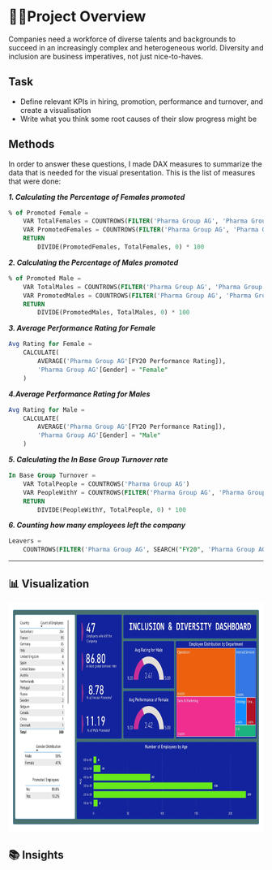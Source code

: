 # 🕵️‍♀️Project Overview

Companies need a workforce of diverse talents and backgrounds to succeed in an increasingly complex and heterogeneous world. Diversity and inclusion are business imperatives, not just nice-to-haves.

## Task

- Define relevant KPIs in hiring, promotion, performance and turnover, and create a visualisation
- Write what you think some root causes of their slow progress might be

## Methods
In order to answer these questions, I made DAX measures to summarize the data that is needed for the visual presentation. This is the list of measures that were done: 

***1. Calculating the Percentage of Females promoted***
```sql
% of Promoted Female = 
    VAR TotalFemales = COUNTROWS(FILTER('Pharma Group AG', 'Pharma Group AG'[Gender] = "Female"))
    VAR PromotedFemales = COUNTROWS(FILTER('Pharma Group AG', 'Pharma Group AG'[Gender] = "Female" && 'Pharma Group AG'[Promotion in FY21?] = "Yes"))
    RETURN 
        DIVIDE(PromotedFemales, TotalFemales, 0) * 100
```

***2. Calculating the Percentage of Males promoted***
```sql
% of Promoted Male = 
    VAR TotalMales = COUNTROWS(FILTER('Pharma Group AG', 'Pharma Group AG'[Gender] = "Male"))
    VAR PromotedMales = COUNTROWS(FILTER('Pharma Group AG', 'Pharma Group AG'[Gender] = "Male" && 'Pharma Group AG'[Promotion in FY21?] = "Yes"))
    RETURN 
        DIVIDE(PromotedMales, TotalMales, 0) * 100
```

***3. Average Performance Rating for Female***
```sql
Avg Rating for Female = 
    CALCULATE(
        AVERAGE('Pharma Group AG'[FY20 Performance Rating]), 
        'Pharma Group AG'[Gender] = "Female"
    )
```

***4.Average Performance Rating for Males***
```sql
Avg Rating for Male = 
    CALCULATE(
        AVERAGE('Pharma Group AG'[FY20 Performance Rating]), 
        'Pharma Group AG'[Gender] = "Male"
    )
```

***5. Calculating the In Base Group Turnover rate***
```sql
In Base Group Turnover = 
    VAR TotalPeople = COUNTROWS('Pharma Group AG')
    VAR PeopleWithY = COUNTROWS(FILTER('Pharma Group AG', 'Pharma Group AG'[In base group for turnover ] = "Y"))
    RETURN 
        DIVIDE(PeopleWithY, TotalPeople, 0) * 100
```

***6. Counting how many employees left the company***
```sql
Leavers = 
    COUNTROWS(FILTER('Pharma Group AG', SEARCH("FY20", 'Pharma Group AG'[Leaver FY], 1, 0) > 0))
```

-----------------
## 📊 Visualization

<img src="https://github.com/AlexisShagyo/Images/blob/main/HR%20Inclusivity%20Dashboard.jpg" alt="Image" width="800" height="450">

## 📚 Insights

